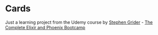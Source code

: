 # Cards

Just a learning project from the Udemy course by [Stephen Grider](https://twitter.com/ste_grider) - [The Complete Elixir and Phoenix Bootcamp](https://www.udemy.com/the-complete-elixir-and-phoenix-bootcamp-and-tutorial)
